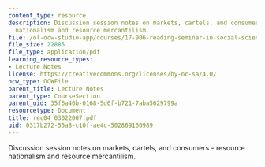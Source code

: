 ```yaml
---
content_type: resource
description: Discussion session notes on markets, cartels, and consumers - resource
  nationalism and resource mercantilism.
file: /ol-ocw-studio-app/courses/17-906-reading-seminar-in-social-science-the-geopolitics-and-geoeconomics-of-global-energy-spring-2007/0317b27255a8c10fae4c502869160989_rec04_03022007.pdf
file_size: 22885
file_type: application/pdf
learning_resource_types:
- Lecture Notes
license: https://creativecommons.org/licenses/by-nc-sa/4.0/
ocw_type: OCWFile
parent_title: Lecture Notes
parent_type: CourseSection
parent_uid: 35f6a46b-0168-5d6f-b721-7aba5629799a
resourcetype: Document
title: rec04_03022007.pdf
uid: 0317b272-55a8-c10f-ae4c-502869160989
---
```

Discussion session notes on markets, cartels, and consumers - resource nationalism and resource mercantilism.